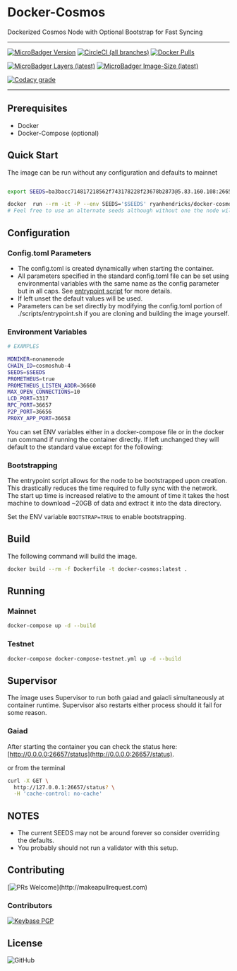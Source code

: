 # Docker-Cosmos

Dockerized Cosmos Node with Optional Bootstrap for Fast Syncing

---

[![MicroBadger Version](https://images.microbadger.com/badges/version/ryanhendricks/docker-cosmos.svg)](https://microbadger.com/images/ryanhendricks/docker-cosmos)
[![CircleCI (all branches)](https://img.shields.io/circleci/project/github/RyanHendricks/docker-cosmos.svg?label=build&logo=circleci&logoColor=white)](https://circleci.com/gh/RyanHendricks/docker-cosmos)
[![Docker Pulls](https://img.shields.io/docker/pulls/ryanhendricks/docker-cosmos.svg?logo=docker&logoColor=white)](https://hub.docker.com/r/ryanhendricks/docker-cosmos)

[![MicroBadger Layers (latest)](https://img.shields.io/microbadger/layers/ryanhendricks/docker-cosmos/latest.svg?logo=docker&logoColor=white)](https://microbadger.com/images/ryanhendricks/docker-cosmos)
[![MicroBadger Image-Size (latest)](https://img.shields.io/microbadger/image-size/ryanhendricks/docker-cosmos:latest.svg?logo=docker&logoColor=white)](https://microbadger.com/images/ryanhendricks/docker-cosmos)

[![Codacy grade](https://img.shields.io/codacy/grade/bc9dcdd26c7a45d597db9fc4b372db23.svg?logo=codacy)](https://www.codacy.com?utm_source=github.com&amp;utm_medium=referral&amp;utm_content=RyanHendricks/docker-cosmos&amp;utm_campaign=Badge_Grade)

---

## Prerequisites

- Docker
- Docker-Compose (optional)

## Quick Start

The image can be run without any configuration and defaults to mainnet

```bash

export SEEDS=ba3bacc714817218562f743178228f23678b2873@5.83.160.108:26656,1e63e84945837b026f596ed8ae68708783d04ad4@51.75.145.123:26656,d2d452e7c9c43fa5ef017552688de60a5c0053ee@34.245.217.163:26656,dd36969b56c740bb40bb8badd4d4c6facc35dc24@206.189.115.41:26656,a0aca8fb801c69653a290bd44872e8457f8b0982@47.99.180.54:26656,27f8dd3bdbecbef7192291083706c156e523d8e0@3.122.248.21:26656,aee0df1a660f301d456a0c2f805b372f7341e8ec@63.35.230.143:26656,7d1f660b361d6286715c098a3a171e554e9642bb@34.254.205.37:26656,fa105c2291ac4aa452552fa4835266300a8209e1@88.198.41.62:26656,bd410d4564f7e0dd9a0eb16a64c337a059e11b80@47.103.35.130:26656

docker  run --rm -it -P --env SEEDS='$SEEDS' ryanhendricks/docker-cosmos:latest
# Feel free to use an alternate seeds although without one the node will have issues starting

```

## Configuration

### Config.toml Parameters

- The config.toml is created dynamically when starting the container.
- All parameters specified in the standard config.toml file can be set using environmental variables with the same name as the config parameter but in all caps. See [entrypoint script](./scripts/entrypoint.sh) for more details.
- If left unset the default values will be used.
- Parameters can be set directly by modifying the config.toml portion of ./scripts/entrypoint.sh if you are cloning and building the image yourself.

### Environment Variables

```bash
# EXAMPLES

MONIKER=nonamenode
CHAIN_ID=cosmoshub-4
SEEDS=$SEEDS
PROMETHEUS=true
PROMETHEUS_LISTEN_ADDR=36660
MAX_OPEN_CONNECTIONS=10
LCD_PORT=3317
RPC_PORT=36657
P2P_PORT=36656
PROXY_APP_PORT=36658

```

You can set ENV variables either in a docker-compose file or in the docker run command if running the container directly. If left unchanged they will default to the standard value except for the following:

### Bootstrapping

  The entrypoint script allows for the node to be bootstrapped upon creation. This drastically reduces the time required to fully sync with the network. The start up time is increased relative to the amount of time it takes the host machine to download ~20GB of data and extract it into the data directory.

  Set the ENV variable ```BOOTSTRAP=TRUE``` to enable bootstrapping.

## Build

The following command will build the image.

```bash
docker build --rm -f Dockerfile -t docker-cosmos:latest .
```

## Running

### Mainnet

```sh
docker-compose up -d --build
```

### Testnet

```sh
docker-compose docker-compose-testnet.yml up -d --build
```

## Supervisor

The image uses Supervisor to run both gaiad and gaiacli simultaneously at container runtime. Supervisor also restarts either process should it fail for some reason.

### Gaiad

After starting the container you can check the status here: [http://0.0.0.0:26657/status](http://0.0.0.0:26657/status).

or from the terminal

```bash
curl -X GET \
  http://127.0.0.1:26657/status? \
  -H 'cache-control: no-cache'
```

## NOTES

- The current SEEDS may not be around forever so consider overriding the defaults.
- You probably should not run a validator with this setup.

## Contributing

[![PRs Welcome](https://img.shields.io/badge/PRs-welcome-brightgreen.svg?)](http://makeapullrequest.com)

### Contributors

[![Keybase PGP](https://img.shields.io/keybase/pgp/ryanhendricks.svg?label=keybase&logo=keybase&logoColor=white)](https://keybase.io/ryanhendricks)

## License

![GitHub](https://img.shields.io/github/license/ryanhendricks/docker-cosmos.svg)
